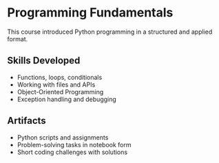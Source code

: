 # Programming Fundamentals

This course introduced Python programming in a structured and applied format.

## Skills Developed
- Functions, loops, conditionals
- Working with files and APIs
- Object-Oriented Programming
- Exception handling and debugging

## Artifacts
- Python scripts and assignments
- Problem-solving tasks in notebook form
- Short coding challenges with solutions

